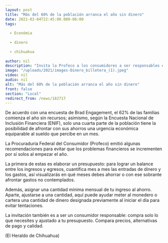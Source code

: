 ```yaml
---
layout: post
title: "Más del 60% de la población arranca el año sin dinero"
date: 2021-02-04T22:45:00.000-06:00
tags:
  
  - Económia
  
  - dinero
  
  - chihuahua
  
author: nil
description: "Invita la Profeco a los consumidores a ser responsables en cuanto a sus gastos para evitar problemas desde inicio de año"
image: "/uploads/2021/images-Dinero_billetera_(1).jpeg"
video: nil
audio: nil
alt: "Más del 60% de la población arranca el año sin dinero"
front: false
section: "Local"
redirect_from: /news/182717
---
```


De acuerdo con una encuesta de Brad Engagement, el 62% de las familias comienza el año sin recursos; asimismo, según la Encuesta Nacional de Inclusión Financiera (ENIF), solo una cuarta parte de la población tiene la posibilidad de afrontar con sus ahorros una urgencia económica equiparable al sueldo que percibe en un mes.

La Procuraduría Federal del Consumidor (Profeco) emitió algunas recomendaciones para evitar que los problemas financieros se incrementen por sí solos al empezar el año.

La primera de estas es elaborar un presupuesto: para lograr un balance entre los ingresos y egresos, cuantifica mes a mes las entradas de dinero y los gastos, así visualizarás en qué meses debes ahorrar o con ese sobrante afrontar gastos no contemplados.

Además, asignar una cantidad mínima mensual de tu ingreso al ahorro. Aparte, ajustarse a una cantidad, aquí puede ayudar meter al monedero o cartera una cantidad de dinero designada previamente al iniciar el día para evitar tentaciones.

La invitación también es a ser un consumidor responsable: compra solo lo que necesites y ajustado a tu presupuesto. Compara precios, alternativas de pago y calidad.

(El Heraldo de Chihuahua)